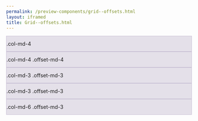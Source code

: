 ```yaml
--- 
permalink: /preview-components/grid--offsets.html
layout: iframed 
title: Grid--offsets.html
---
```


<div class="grid-example">
  <div class="container">
    <div class="row">
      <div class="col-md-4">.col-md-4</div>
      <div class="col-md-4 offset-md-4">.col-md-4 .offset-md-4</div>
    </div>
    <div class="row">
      <div class="col-md-3 offset-md-3">.col-md-3 .offset-md-3</div>
      <div class="col-md-3 offset-md-3">.col-md-3 .offset-md-3</div>
    </div>
    <div class="row">
      <div class="col-md-6 offset-md-3">.col-md-6 .offset-md-3</div>
    </div>
  </div>
</div>



<style scoped>
.grid-example {
  margin-bottom: 2em;
}
.grid-example>.row>.col,
.grid-example .row>[class^=col-] {
  padding-top: .75rem;
  padding-bottom: .75rem;
  background-color: rgba(86,61,124,.15);
  border: 1px solid rgba(86,61,124,.2);
}

</style>


